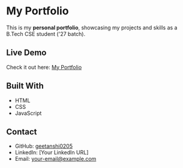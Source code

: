 # My Portfolio

This is my **personal portfolio**, showcasing my projects and skills as a B.Tech CSE student ('27 batch).

## Live Demo
Check it out here: [My Portfolio](https://geetanshi0205.github.io/Portfoilio/)

## Built With
- HTML
- CSS
- JavaScript

## Contact
- GitHub: [geetanshi0205](https://github.com/geetanshi0205)
- LinkedIn: [Your LinkedIn URL]
- Email: your-email@example.com

